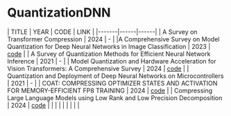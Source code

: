# QuantizationDNN


| TITLE | YEAR | CODE | LINK |
|-------|------|------|
| A Survey on Transformer Compression   |   2024   |  -    |
|A Comprehensive Survey on Model Quantization for Deep Neural Networks in Image Classification | 2023 | [code](https://github.com/NVIDIA/FasterTransformer) |
|  A Survey of Quantization Methods for Efficient Neural Network Inference  | 2021 |  -  |
| Model Quantization and Hardware Acceleration for Vision Transformers: A Comprehensive Survey |  2024  |  [code](https://github.com/DD-DuDa/awesome-vit-quantization-acceleration)  |
| Quantization and Deployment of Deep Neural Networks on Microcontrollers | 2021 | - |
| COAT: COMPRESSING OPTIMIZER STATES AND ACTIVATION FOR MEMORY-EFFICIENT FP8 TRAINING | 2024 | [code](https://github.com/NVlabs/COAT) |
| Compressing Large Language Models using Low Rank and Low Precision Decomposition | 2024 | [code](https://github.com/pilancilab/caldera) |
|     |     |     |
|     |     |     |
